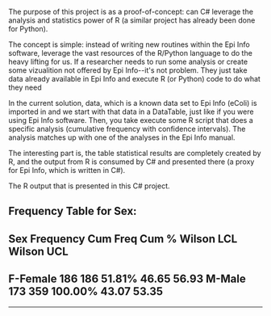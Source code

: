 The purpose of this project is as a proof-of-concept: can C# leverage the analysis and statistics power of R (a similar project has already been done for Python).

The concept is simple: instead of writing new routines within the Epi Info software, leverage the vast resources of the R/Python language to do the heavy lifting for us.  If a researcher needs to run some analysis or create some vizualition not offered by Epi Info--it's not problem. They just take data already available in Epi Info and execute R (or Python) code to do what they need

In the current solution, data, which is a known data set to Epi Info (eColi) is imported in and we start with that data in a DataTable, just like if you were using Epi Info software. Then, you take execute some R script that does a specific analysis (cumulative frequency with confidence intervals). The analysis matches up with one of the analyses in the Epi Info manual.

The interesting part is, the table statistical results are completely created by R, and the output from R is consumed by C# and presented there (a proxy for Epi Info, which is written in C#).

The R output that is presented in this C# project.

Frequency Table for Sex:
-------------------------------------------------------------------------
Sex        Frequency    Cum Freq     Cum %        Wilson LCL   Wilson UCL
-------------------------------------------------------------------------
F-Female   186          186          51.81%       46.65        56.93
M-Male     173          359          100.00%      43.07        53.35
-------------------------------------------------------------------------
-------------------------------------------------------------------------
